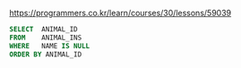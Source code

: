 https://programmers.co.kr/learn/courses/30/lessons/59039
  
  
  
```sql
SELECT  ANIMAL_ID
FROM    ANIMAL_INS
WHERE   NAME IS NULL
ORDER BY ANIMAL_ID
```
